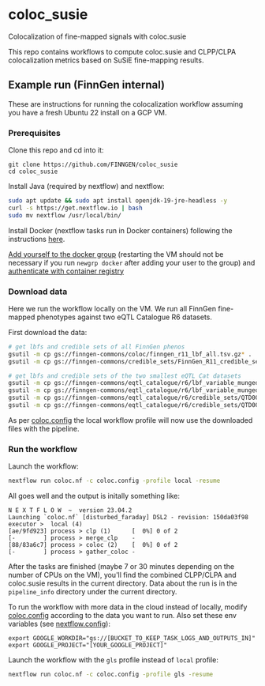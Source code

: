 # coloc_susie
Colocalization of fine-mapped signals with coloc.susie

This repo contains workflows to compute coloc.susie and CLPP/CLPA colocalization metrics based on SuSiE fine-mapping results.

## Example run (FinnGen internal)

These are instructions for running the colocalization workflow assuming you have a fresh Ubuntu 22 install on a GCP VM.

### Prerequisites

Clone this repo and cd into it:

```
git clone https://github.com/FINNGEN/coloc_susie
cd coloc_susie
```

Install Java (required by nextflow) and nextflow:
```bash
sudo apt update && sudo apt install openjdk-19-jre-headless -y
curl -s https://get.nextflow.io | bash
sudo mv nextflow /usr/local/bin/
```

Install Docker (nextflow tasks run in Docker containers) following the instructions [here](https://docs.docker.com/engine/install/ubuntu/).

[Add yourself to the docker group](https://docs.docker.com/engine/install/linux-postinstall/) (restarting the VM should not be necessary if you run `newgrp docker` after adding your user to the group) and [authenticate with container registry](https://cloud.google.com/container-registry/docs/advanced-authentication#gcloud-helper)

### Download data

Here we run the workflow locally on the VM. We run all FinnGen fine-mapped phenotypes against two eQTL Catalogue R6 datasets.

First download the data:

```bash
# get lbfs and credible sets of all FinnGen phenos
gsutil -m cp gs://finngen-commons/coloc/finngen_r11_lbf_all.tsv.gz* .
gsutil -m cp gs://finngen-commons/credible_sets/FinnGen_R11_credible_sets.tsv.gz* .

# get lbfs and credible sets of the two smallest eQTL Cat datasets
gsutil -m cp gs://finngen-commons/eqtl_catalogue/r6/lbf_variable_munged/QTD000488.lbf_variable.munged.tsv.gz* .
gsutil -m cp gs://finngen-commons/eqtl_catalogue/r6/lbf_variable_munged/QTD000498.lbf_variable.munged.tsv.gz* .
gsutil -m cp gs://finngen-commons/eqtl_catalogue/r6/credible_sets/QTD000488.credible_sets.tsv.gz .
gsutil -m cp gs://finngen-commons/eqtl_catalogue/r6/credible_sets/QTD000498.credible_sets.tsv.gz .
```

As per [coloc.config](coloc.config) the local workflow profile will now use the downloaded files with the pipeline.

### Run the workflow

Launch the workflow:

```bash
nextflow run coloc.nf -c coloc.config -profile local -resume
```

All goes well and the output is initally something like:

```log
N E X T F L O W  ~  version 23.04.2
Launching `coloc.nf` [disturbed_faraday] DSL2 - revision: 150da03f98
executor >  local (4)
[ae/9fd923] process > clp (1)      [  0%] 0 of 2
[-        ] process > merge_clp    -
[88/83a6c7] process > coloc (2)    [  0%] 0 of 2
[-        ] process > gather_coloc -
```

After the tasks are finished (maybe 7 or 30 minutes depending on the number of CPUs on the VM), you'll find the combined CLPP/CLPA and coloc.susie results in the current directory. Data about the run is in the `pipeline_info` directory under the current directory.

To run the workflow with more data in the cloud instead of locally, modify [coloc.config](coloc.config) according to the data you want to run. Also set these env variables (see [nextflow.config](nextflow.config)):

```
export GOOGLE_WORKDIR="gs://[BUCKET_TO_KEEP_TASK_LOGS_AND_OUTPUTS_IN]"
export GOOGLE_PROJECT="[YOUR_GOOGLE_PROJECT]"
```

Launch the workflow with the `gls` profile instead of `local` profile:

```bash
nextflow run coloc.nf -c coloc.config -profile gls -resume
```
